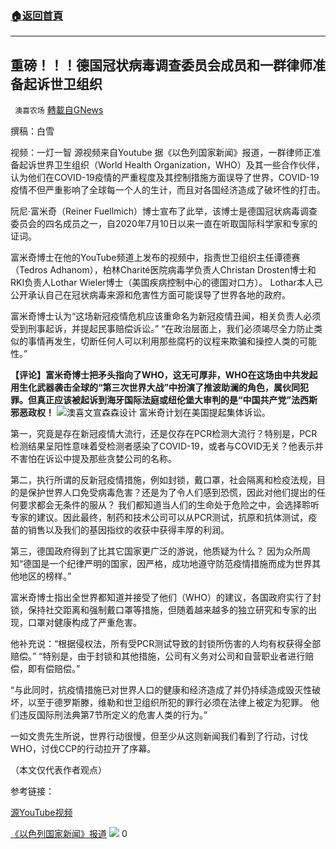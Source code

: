 ###  [:house:返回首頁](https://github.com/ourhimalayas/txt)
---

## 重磅！！！德国冠状病毒调查委员会成员和一群律师准备起诉世卫组织
` 澳喜农场` [轉載自GNews](https://gnews.org/zh-hans/1133307/)

撰稿：白雪

视频：一灯一智
源视频来自Youtube
据《以色列国家新闻》报道，一群律师正准备起诉世界卫生组织（World Health Organization，WHO）及其一些合作伙伴，认为他们在COVID-19疫情的严重程度及其控制措施方面误导了世界，COVID-19疫情不但严重影响了全球每一个人的生计，而且对各国经济造成了破坏性的打击。

阮尼·富米奇（Reiner Fuellmich）博士宣布了此举，该博士是德国冠状病毒调查委员会的四名成员之一，自2020年7月10日以来一直在听取国际科学家和专家的证词。

富米奇博士在他的YouTube频道上发布的视频中，指责世卫组织主任谭德赛（Tedros Adhanom），柏林Charité医院病毒学负责人Christan Drosten博士和RKI负责人Lothar Wieler博士（美国疾病控制中心的德国对口方）。 Lothar本人已公开承认自己在冠状病毒来源和危害性方面可能误导了世界各地的政府。

富米奇博士认为“这场新冠疫情危机应该重命名为新冠疫情丑闻，相关负责人必须受到刑事起诉，并提起民事赔偿诉讼。” “在政治层面上，我们必须竭尽全力防止类似的事情再发生，切断任何人可以利用那些腐朽的议程来欺骗和操控人类的可能性。”

**【评论】富米奇博士把矛头指向了WHO，这无可厚非，WHO在这场由中共发起用生化武器袭击全球的“第三次世界大战”中扮演了推波助澜的角色，属伙同犯罪。但真正应该被起诉到海牙国际法庭或纽伦堡大审判的是“中国共产党”法西斯邪恶政权！**
![]()![](https://gnews.org/wp-content/uploads/2021/04/20210424_WHO.jpg)澳喜文宣森森设计
富米奇计划在美国提起集体诉讼。

第一，究竟是存在新冠疫情大流行，还是仅存在PCR检测大流行？特别是，PCR检测结果呈阳性意味着受检测者感染了COVID-19，或者与COVID无关？他表示并不害怕在诉讼中提及那些贪婪公司的名称。

第二，执行所谓的反新冠疫情措施，例如封锁，戴口罩，社会隔离和检疫法规，目的是保护世界人口免受病毒危害？还是为了令人们感到恐慌，因此对他们提出的任何要求都会无条件的服从？ 我们都知道当人们的生命处于危险之中，会选择聆听专家的建议。因此最终，制药和技术公司可以从PCR测试，抗原和抗体测试，疫苗的销售以及我们的基因指纹的收获中获得丰厚的利润。

第三，德国政府得到了比其它国家更广泛的游说，他质疑为什么？ 因为众所周知“德国是一个纪律严明的国家，因严格，成功地遵守防范疫情措施而成为世界其他地区的榜样。”

富米奇博士指出全世界都知道并接受了他们（WHO）的建议，各国政府实行了封锁，保持社交距离和强制戴口罩等措施，但随着越来越多的独立研究和专家的出现，口罩对健康构成了严重危害。

他补充说：“根据侵权法，所有受PCR测试导致的封锁所伤害的人均有权获得全部赔偿。” “特别是，由于封锁和其他措施，公司有义务对公司和自营职业者进行赔偿，即有偿赔偿。”

“与此同时，抗疫情措施已对世界人口的健康和经济造成了并仍持续造成毁灭性破坏，以至于德罗斯滕，维勒和世卫组织所犯的罪行必须在法律上被定为犯罪。 他们违反国际刑法典第7节所定义的危害人类的行为。”

一如文贵先生所说，世界行动很慢，但至少从这则新闻我们看到了行动，讨伐WHO，讨伐CCP的行动拉开了序幕。

（本文仅代表作者观点）

参考链接：

[源YouTube视频](https://www.youtube.com/watch?v=ZpOzHHJmy7g)

[《以色列国家新闻》报道](https://www.israelnationalnews.com/News/News.aspx/297626)
![]()![](https://gnews.org/wp-content/uploads/2021/04/澳喜图标2-1.jpg)
0
